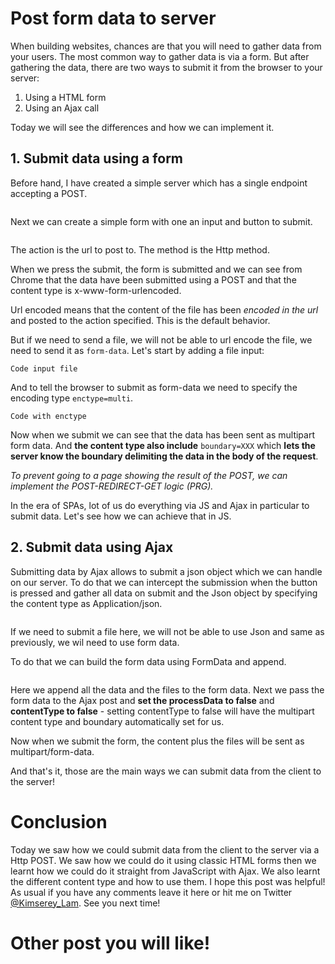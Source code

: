 # Post form data to server

When building websites, chances are that you will need to gather data from your users.
The most common way to gather data is via a form. But after gathering the data, there are two ways to submit it from the browser to your server:

 1. Using a HTML form
 2. Using an Ajax call

Today we will see the differences and how we can implement it.

## 1. Submit data using a form

Before hand, I have created a simple server which has a single endpoint accepting a POST.

```
```

Next we can create a simple form with one an input and button to submit.

```
```

The action is the url to post to.
The method is the Http method.

When we press the submit, the form is submitted and we can see from Chrome that the data have been submitted using a POST and that the content type is x-www-form-urlencoded.

Url encoded means that the content of the file has been _encoded in the url_ and posted to the action specified. This is the default behavior.

But if we need to send a file, we will not be able to url encode the file, we need to send it as `form-data`.
Let's start by adding a file input:

```
Code input file
```

And to tell the browser to submit as form-data we need to specify the encoding type `enctype=multi`.

```
Code with enctype
```

Now when we submit we can see that the data has been sent as multipart form data.
And __the content type also include__ `boundary=XXX` which __lets the server know the boundary delimiting the data in the body of the request__.

_To prevent  going to a page showing the result of the POST, we can implement the POST-REDIRECT-GET logic (PRG)._

In the era of SPAs, lot of us do everything via JS and Ajax in particular to submit data. Let's see how we can achieve that in JS.

## 2. Submit data using Ajax

Submitting data by Ajax allows to submit a json object which we can handle on our server.
To do that we can intercept the submission when the button is pressed and gather all data on submit and the Json object by specifying the content type as Application/json.

```
```

If we need to submit a file here, we will not be able to use Json and same as previously, we wil need to use form data.

To do that we can build the form data using FormData and append.

```
```

Here we append all the data and the files to the form data. Next we pass the form data to the Ajax post and __set the processData to false__ and __contentType to false__ - setting contentType to false will have the multipart content type and boundary automatically set for us.

Now when we submit the form, the content plus the files will be sent as multipart/form-data.

And that's it, those are the main ways we can submit data from the client to the server!

# Conclusion

Today we saw how we could submit data from the client to the server via a Http POST. We saw how we could do it using classic HTML forms then we learnt how we could do it straight from JavaScript with Ajax. We also learnt the different content type and how to use them. I hope this post was helpful! As usual if you have any comments leave it here or hit me on Twitter [@Kimserey_Lam](https://twitter.com/Kimserey_Lam). See you next time!

# Other post you will like!
